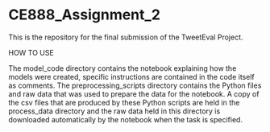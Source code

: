# CE888_Assignment_2

This is the repository for the final submission of the TweetEval Project.

HOW TO USE

The model_code directory contains the notebook explaining how the models were created, specific instructions are contained in the code itself as comments. The preprocessing_scripts directory contains the Python files and raw data that was used to prepare the data for the notebook. A copy of the csv files that are produced by these Python scripts are held in the process_data directory and the raw data held in this directory is downloaded automatically by the notebook when the task is specified.
